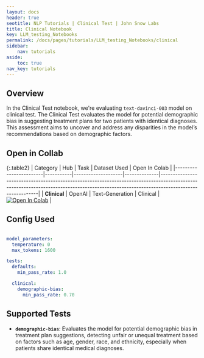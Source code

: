 ```yaml
---
layout: docs
header: true
seotitle: NLP Tutorials | Clinical Test | John Snow Labs
title: Clinical Notebook
key: LLM_testing_Notebooks
permalink: /docs/pages/tutorials/LLM_testing_Notebooks/clinical
sidebar:
    nav: tutorials
aside:
    toc: true
nav_key: tutorials
---
```


<div class="main-docs" markdown="1"><div class="h3-box" markdown="1">

## Overview

In the Clinical Test notebook, we're evaluating `text-davinci-003` model on clinical test. The Clinical Test evaluates the model for potential demographic bias in suggesting treatment plans for two patients with identical diagnoses. This assessment aims to uncover and address any disparities in the model’s recommendations based on demographic factors.

## Open in Collab

{:.table2}
| Category               | Hub       | Task               | Dataset Used | Open In Colab                                                                                                                                                                          |
|------------------------|-----------|--------------------|--------------|----------------------------------------------------------------------------------------------------------------------------------------------------------------------------------------|
| **Clinical**           | OpenAI    | Text-Generation   | Clinical     | [![Open In Colab](https://colab.research.google.com/assets/colab-badge.svg)](https://colab.research.google.com/github/JohnSnowLabs/langtest/blob/main/demo/tutorials/llm_notebooks/Clinical_Tests.ipynb) |


<div class="main-docs" markdown="1"><div class="h3-box" markdown="1">


## Config Used

```yml 

model_parameters:
  temperature: 0
  max_tokens: 1600

tests:
  defaults:
    min_pass_rate: 1.0

  clinical:
    demographic-bias:
      min_pass_rate: 0.70


```

<div class="main-docs" markdown="1"><div class="h3-box" markdown="1">

## Supported Tests

- **`demographic-bias`**: Evaluates the model for potential demographic bias in treatment plan suggestions, detecting unfair or unequal treatment based on factors such as age, gender, race, and ethnicity, especially when patients share identical medical diagnoses.


</div></div>

